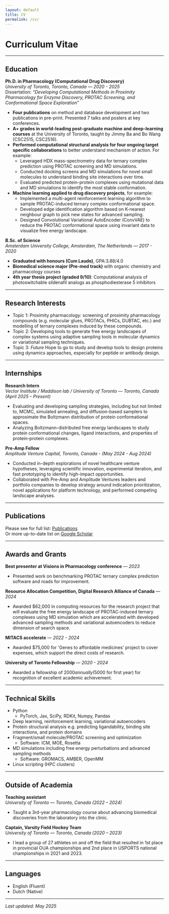 ```yaml
---
layout: default
title: CV
permalink: /cv/
---
```


# Curriculum Vitae

---

## Education

**Ph.D. in Pharmacology (Computational Drug Discovery)**  
_University of Toronto, Toronto, Canada — 2020 - 2025_  
Dissertation: *“Developing Computational Methods in Proximity Pharmacology for Enzyme Discovery, PROTAC Screening, and Conformational Space Exploration”*

- **Four publications** on method and database development and two publications in pre-print.
Presented 7 talks and posters at key conferences.
- **A+ grades in world-leading post-graduate machine and deep-learning courses** at the University of Toronto, taught by Jimmy Ba and Bo Wang (CSC2515, CSC2516).
- **Performed computational structural analysis for four ongoing target specific collaborations** to better understand mechanism of action. For example:
  - Leveraged HDX mass-spectrometry data for ternary complex prediction using PROTAC screening and MD simulations.
  - Conducted docking screens and MD simulations for novel small molecules to understand binding site interactions over time.
  - Evaluated predicted protein-protein complexes using mutational data and MD simulations to identify the most stable conformation.
- **Machine learning applied to drug discovery projects**, for example:
  - Implemented a multi-agent reinforcement learning algorithm to sample PROTAC-induced ternary complex conformational space.
  - Developed edge identification algorithm based on K-nearest neighbour graph to pick new states for advanced sampling.
  - Designed Convolutional Variational AutoEncoder (ConvVAE) to reduce the PROTAC conformational space using invariant data to visualize free energy landscape.

**B.Sc. of Science**  
_Amsterdam University College, Amsterdam, The Netherlands — 2017 - 2020_  

- **Graduated with honours (Cum Laude)**, GPA:3.88/4.0
- **Biomedical science major (Pre-med track)** with organic chemistry and pharmacology courses
- **4th year thesis project (graded 9/10)**: Computational analysis of photoswitchable sildenafil analogs as phosphodiesterase 5 inhibitors

---

## Research Interests

- Topic 1: Proximity pharmacology: screening of proximity pharmacology compounds (e.g. molecular glues, PROTACs, PHICs, DUBTAC, etc.) and modelling of ternary complexes induced by these compounds.
- Topic 2: Developing tools to generate free energy landscapes of complex systems using adaptive sampling tools in molecular dynamics or variational sampling techniques.
- Topic 3: _Future_ Hope to go to study and develop tools to design proteins using dynamics approaches, especially for peptide or antibody design.

---

## Internships

**Research Intern**  
_Vector Institute / Maddison lab / University of Toronto — Toronto, Canada (April 2025 – Present)_  
- Evaluating and developing sampling strategies, including but not limited to, MCMC, simulated annealing, and diffusion-based samplers to approximate the Boltzmann distribution of protein conformational spaces.
- Analyzing Boltzmann-distributed free energy landscapes to study protein conformational changes, ligand interactions, and properties of protein–protein complexes.

**Pre-Amp Fellow**  
_Amplitude Venture Capital, Toronto, Canada - (May 2024 - Aug 2024)_  
- Conducted in-depth explorations of novel healthcare venture hypotheses, leveraging scientific innovation, experimental iteration, and fast prototyping to identify high-impact opportunities.
- Collaborated with Pre-Amp and Amplitude Ventures leaders and portfolio companies to develop strategy around indication prioritization, novel applications for platform technology, and performed competing landscape analyses.

---

## Publications

Please see for full list: [Publications](/eviannerovers/publications)  
Or more up-to-date list on [Google Scholar](https://scholar.google.com/citations?user=B_ccEo4AAAAJ&hl=en)

---

## Awards and Grants

**Best presenter at Visions in Pharmacology conference** — _2023_
- Presented work on benchmarking PROTAC ternary complex prediction software and roads for improvement.

**Resource Allocation Competition, Digital Research Alliance of Canada** — _2024_
- Awarded $62,000 in computing resources for the research project that will evaluate the free energy landscape of PROTAC-induced ternary complexes using MD simulation which are accelerated with developed advanced sampling methods and variational autoencoders to reduce dimension of search space.

**MITACS accelerate** — _2022 - 2024_
- Awarded $75,000 for 'Genes to affordable medicines' project to cover expenses, which support the direct costs of research.

**University of Toronto Fellowship** — _2020 - 2024_
- Awarded a fellowship of $2000 annually ($5000 for first year) for recognition of excellent academic achievement.

---

## Technical Skills

- Python
  - PyTorch, Jax, SciPy, RDKit, Numpy, Pandas
- Deep learning, reinforcement learning, variational autoencoders
- Protein structural analysis e.g. predicting ligandability, binding site interactions, and protein domains
- Fragment/small molecule/PROTAC screening and optimization
  - Software: ICM, MOE, Rosetta
- MD simulations including free energy perturbations and advanced sampling methods
  - Software: GROMACS, AMBER, OpenMM
- Linux scripting (HPC clusters)

---

## Outside of Academia

**Teaching assistant**  
_University of Toronto — Toronto, Canada (2022 – 2024)_  
- Taught a 3rd-year pharmacology course about advancing biomedical discoveries from the laboratory into the clinic.

**Captain, Varsity Field Hockey Team**  
_University of Toronto — Toronto, Canada (2020 – 2023)_  
- I lead a group of 27 athletes on and off the field that resulted in 1st place in provincial OUA championships and 2nd place in USPORTS national championships in 2021 and 2023.
  
---

## Languages

- English (Fluent)  
- Dutch (Native)  

---

_Last updated: May 2025_
